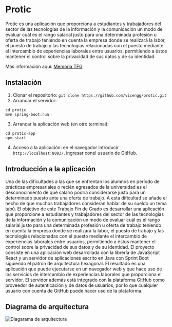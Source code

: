 # Protic
Protic es una aplicación que proporciona a estudiantes y trabajadores
del sector de las tecnologías de la información y la comunicación un modo de evaluar cuál es el rango salarial justo
para una determinada profesión u oferta de trabajo teniendo en cuenta la empresa donde se realizará la labor,
el puesto de trabajo y las tecnologías relacionadas con el puesto mediante el intercambio de experiencias laborales
entre usuarios, permitiendo a éstos mantener el control sobre la privacidad de sus datos y de su identidad.

Más información aquí: [Memoria TFG](https://github.com/vicengg/protic/blob/main/doc/memoria.pdf)

## Instalación
1. Clonar el repositorio:
```git clone https://github.com/vicengg/protic.git```
2. Arrancar el servidor:
```
cd protic
mvn spring-boot:run
```
3. Arrancar la aplicación web (en otro terminal):
```
cd protic-app
npm start
```
4. Acceso a la aplicación: en el navegador introducir
```http://localhost:8083/```, ingresar conel usuario de GitHub.


## Introducción a la aplicación
Una de las dificultades a las que se enfrentan los alumnos en período de prácticas empresariales
o recién egresados de la universidad es el desconocimiento de qué salario podría
considerarse justo para un determinado puesto ante una oferta de trabajo. A esta dificultad se
añade el hecho de que muchos trabajadores consideran hablar de su sueldo un tema tabú.
El objetivo de este Trabajo Fin de Grado es desarrollar una aplicación que proporcione a
estudiantes y trabajadores del sector de las tecnologías de la información y la comunicación un
modo de evaluar cuál es el rango salarial justo para una determinada profesión u oferta de trabajo
teniendo en cuenta la empresa donde se realizará la labor, el puesto de trabajo y las tecnologías
relacionadas con el puesto mediante el intercambio de experiencias laborales entre usuarios,
permitiendo a éstos mantener el control sobre la privacidad de sus datos y de su identidad.
El proyecto consiste en una aplicación web desarrollada con la librería de JavaScript React
y un servidor de aplicaciones escrito en Java con Sprint Boot siguiendo el patrón de arquitectura
hexagonal. El resultado es una aplicación que puede ejecutarse en un navegador web y que hace
uso de los servicios de intercambio de experiencias laborales que proporciona el servidor. El
servidor además está integrado con la plataforma GitHub como proveedor de autenticación
y de datos de usuarios, por lo que cualquier usuario con cuenta de GitHub puede hacer uso de
la plataforma.

## Diagrama de arquitectura

![Diagarama de arquitectura](https://github.com/vicengg/protic/blob/main/doc/img/Arquitectura_hexagonal.png?raw=true "Diagrama de arquitectura")

## 